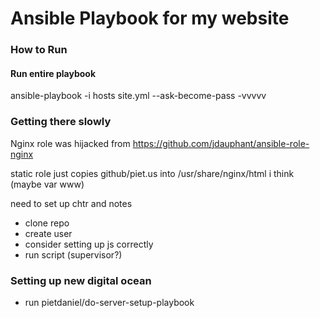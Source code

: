 # Ansible Playbook for my website

### How to Run

#### Run entire playbook
ansible-playbook -i hosts site.yml --ask-become-pass -vvvvv

### Getting there slowly

Nginx role was hijacked from https://github.com/jdauphant/ansible-role-nginx

static role just copies github/piet.us into /usr/share/nginx/html i think (maybe var www)

need to set up chtr and notes
 - clone repo
 - create user
 - consider setting up js correctly
 - run script (supervisor?)

### Setting up new digital ocean
 - run pietdaniel/do-server-setup-playbook

